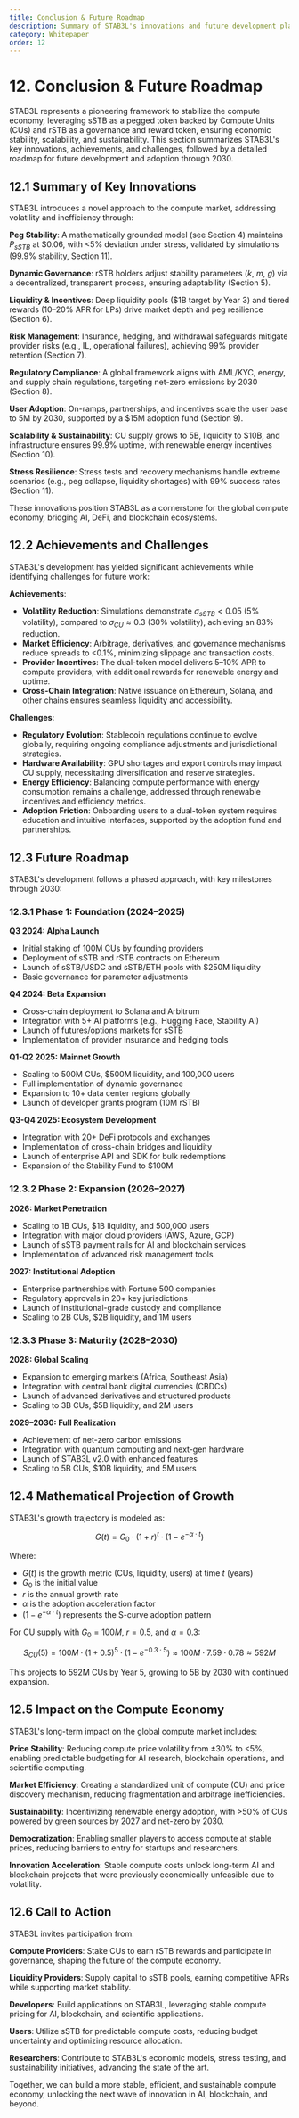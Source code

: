 ```yaml
---
title: Conclusion & Future Roadmap
description: Summary of STAB3L's innovations and future development plans
category: Whitepaper
order: 12
---
```


# 12. Conclusion & Future Roadmap

STAB3L represents a pioneering framework to stabilize the compute economy, leveraging sSTB as a pegged token backed by Compute Units (CUs) and rSTB as a governance and reward token, ensuring economic stability, scalability, and sustainability. This section summarizes STAB3L's key innovations, achievements, and challenges, followed by a detailed roadmap for future development and adoption through 2030.

## 12.1 Summary of Key Innovations

STAB3L introduces a novel approach to the compute market, addressing volatility and inefficiency through:

**Peg Stability**: A mathematically grounded model (see Section 4) maintains $P_{sSTB}$ at \$0.06, with <5% deviation under stress, validated by simulations (99.9% stability, Section 11).

**Dynamic Governance**: rSTB holders adjust stability parameters ($k$, $m$, $g$) via a decentralized, transparent process, ensuring adaptability (Section 5).

**Liquidity & Incentives**: Deep liquidity pools (\$1B target by Year 3) and tiered rewards (10–20% APR for LPs) drive market depth and peg resilience (Section 6).

**Risk Management**: Insurance, hedging, and withdrawal safeguards mitigate provider risks (e.g., IL, operational failures), achieving 99% provider retention (Section 7).

**Regulatory Compliance**: A global framework aligns with AML/KYC, energy, and supply chain regulations, targeting net-zero emissions by 2030 (Section 8).

**User Adoption**: On-ramps, partnerships, and incentives scale the user base to 5M by 2030, supported by a \$15M adoption fund (Section 9).

**Scalability & Sustainability**: CU supply grows to 5B, liquidity to \$10B, and infrastructure ensures 99.9% uptime, with renewable energy incentives (Section 10).

**Stress Resilience**: Stress tests and recovery mechanisms handle extreme scenarios (e.g., peg collapse, liquidity shortages) with 99% success rates (Section 11).

These innovations position STAB3L as a cornerstone for the global compute economy, bridging AI, DeFi, and blockchain ecosystems.

## 12.2 Achievements and Challenges

STAB3L's development has yielded significant achievements while identifying challenges for future work:

**Achievements**:
- **Volatility Reduction**: Simulations demonstrate $\sigma_{sSTB} < 0.05$ (5% volatility), compared to $\sigma_{CU} \approx 0.3$ (30% volatility), achieving an 83% reduction.
- **Market Efficiency**: Arbitrage, derivatives, and governance mechanisms reduce spreads to <0.1%, minimizing slippage and transaction costs.
- **Provider Incentives**: The dual-token model delivers 5–10% APR to compute providers, with additional rewards for renewable energy and uptime.
- **Cross-Chain Integration**: Native issuance on Ethereum, Solana, and other chains ensures seamless liquidity and accessibility.

**Challenges**:
- **Regulatory Evolution**: Stablecoin regulations continue to evolve globally, requiring ongoing compliance adjustments and jurisdictional strategies.
- **Hardware Availability**: GPU shortages and export controls may impact CU supply, necessitating diversification and reserve strategies.
- **Energy Efficiency**: Balancing compute performance with energy consumption remains a challenge, addressed through renewable incentives and efficiency metrics.
- **Adoption Friction**: Onboarding users to a dual-token system requires education and intuitive interfaces, supported by the adoption fund and partnerships.

## 12.3 Future Roadmap

STAB3L's development follows a phased approach, with key milestones through 2030:

### 12.3.1 Phase 1: Foundation (2024–2025)

**Q3 2024: Alpha Launch**
- Initial staking of 100M CUs by founding providers
- Deployment of sSTB and rSTB contracts on Ethereum
- Launch of sSTB/USDC and sSTB/ETH pools with \$250M liquidity
- Basic governance for parameter adjustments

**Q4 2024: Beta Expansion**
- Cross-chain deployment to Solana and Arbitrum
- Integration with 5+ AI platforms (e.g., Hugging Face, Stability AI)
- Launch of futures/options markets for sSTB
- Implementation of provider insurance and hedging tools

**Q1-Q2 2025: Mainnet Growth**
- Scaling to 500M CUs, \$500M liquidity, and 100,000 users
- Full implementation of dynamic governance
- Expansion to 10+ data center regions globally
- Launch of developer grants program (10M rSTB)

**Q3-Q4 2025: Ecosystem Development**
- Integration with 20+ DeFi protocols and exchanges
- Implementation of cross-chain bridges and liquidity
- Launch of enterprise API and SDK for bulk redemptions
- Expansion of the Stability Fund to \$100M

### 12.3.2 Phase 2: Expansion (2026–2027)

**2026: Market Penetration**
- Scaling to 1B CUs, \$1B liquidity, and 500,000 users
- Integration with major cloud providers (AWS, Azure, GCP)
- Launch of sSTB payment rails for AI and blockchain services
- Implementation of advanced risk management tools

**2027: Institutional Adoption**
- Enterprise partnerships with Fortune 500 companies
- Regulatory approvals in 20+ key jurisdictions
- Launch of institutional-grade custody and compliance
- Scaling to 2B CUs, \$2B liquidity, and 1M users

### 12.3.3 Phase 3: Maturity (2028–2030)

**2028: Global Scaling**
- Expansion to emerging markets (Africa, Southeast Asia)
- Integration with central bank digital currencies (CBDCs)
- Launch of advanced derivatives and structured products
- Scaling to 3B CUs, \$5B liquidity, and 2M users

**2029–2030: Full Realization**
- Achievement of net-zero carbon emissions
- Integration with quantum computing and next-gen hardware
- Launch of STAB3L v2.0 with enhanced features
- Scaling to 5B CUs, \$10B liquidity, and 5M users

## 12.4 Mathematical Projection of Growth

STAB3L's growth trajectory is modeled as:

$$
G(t) = G_0 \cdot (1 + r)^t \cdot (1 - e^{-\alpha \cdot t})
$$

Where:
- $G(t)$ is the growth metric (CUs, liquidity, users) at time $t$ (years)
- $G_0$ is the initial value
- $r$ is the annual growth rate
- $\alpha$ is the adoption acceleration factor
- $(1 - e^{-\alpha \cdot t})$ represents the S-curve adoption pattern

For CU supply with $G_0 = 100M$, $r = 0.5$, and $\alpha = 0.3$:

$$
S_{CU}(5) = 100M \cdot (1 + 0.5)^5 \cdot (1 - e^{-0.3 \cdot 5}) \approx 100M \cdot 7.59 \cdot 0.78 \approx 592M
$$

This projects to 592M CUs by Year 5, growing to 5B by 2030 with continued expansion.

## 12.5 Impact on the Compute Economy

STAB3L's long-term impact on the global compute market includes:

**Price Stability**: Reducing compute price volatility from ±30% to <5%, enabling predictable budgeting for AI research, blockchain operations, and scientific computing.

**Market Efficiency**: Creating a standardized unit of compute (CU) and price discovery mechanism, reducing fragmentation and arbitrage inefficiencies.

**Sustainability**: Incentivizing renewable energy adoption, with >50% of CUs powered by green sources by 2027 and net-zero by 2030.

**Democratization**: Enabling smaller players to access compute at stable prices, reducing barriers to entry for startups and researchers.

**Innovation Acceleration**: Stable compute costs unlock long-term AI and blockchain projects that were previously economically unfeasible due to volatility.

## 12.6 Call to Action

STAB3L invites participation from:

**Compute Providers**: Stake CUs to earn rSTB rewards and participate in governance, shaping the future of the compute economy.

**Liquidity Providers**: Supply capital to sSTB pools, earning competitive APRs while supporting market stability.

**Developers**: Build applications on STAB3L, leveraging stable compute pricing for AI, blockchain, and scientific applications.

**Users**: Utilize sSTB for predictable compute costs, reducing budget uncertainty and optimizing resource allocation.

**Researchers**: Contribute to STAB3L's economic models, stress testing, and sustainability initiatives, advancing the state of the art.

Together, we can build a more stable, efficient, and sustainable compute economy, unlocking the next wave of innovation in AI, blockchain, and beyond. 